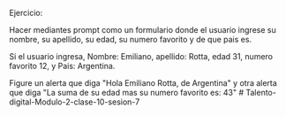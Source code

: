 Ejercicio:

Hacer mediantes prompt como un formulario donde el usuario ingrese su nombre, su apellido, su edad, su numero favorito y de que pais es.

Si el usuario ingresa, Nombre: Emiliano, apellido: Rotta, edad 31, numero favorito 12,  y Pais: Argentina.

Figure un alerta que diga "Hola Emiliano Rotta, de Argentina"
y otra alerta que diga "La suma de su edad mas su numero favorito es: 43"
#   T a l e n t o - d i g i t a l - M o d u l o - 2 - c l a s e - 1 0 - s e s i o n - 7  
 